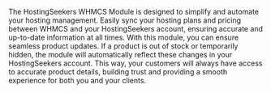 The HostingSeekers WHMCS Module is designed to simplify and automate your hosting management. Easily sync your hosting plans and pricing between WHMCS and your HostingSeekers account, ensuring accurate and up-to-date information at all times.
With this module, you can ensure seamless product updates. If a product is out of stock or temporarily hidden, the module will automatically reflect these changes in your HostingSeekers account. This way, your customers will always have access to accurate product details, building trust and providing a smooth experience for both you and your clients.

